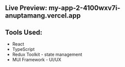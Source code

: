 ## Live Preview: my-app-2-4100wxv7i-anuptamang.vercel.app

## Tools Used:

- React
- TypeScript
- Redux Toolkit - state management
- MUI Framework - UI/UX
